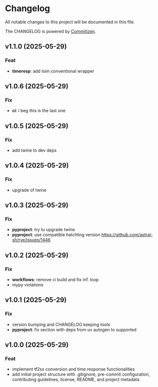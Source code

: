 # Changelog

All notable changes to this project will be documented in this file.

The CHANGELOG is powered by [Commitizen](https://commitizen-tools.github.io/commitizen/).

## v1.1.0 (2025-05-29)

### Feat

- **timeresp**: add lsim conventional wrapper

## v1.0.6 (2025-05-29)

### Fix

- **ci**: i beg this is the last one

## v1.0.5 (2025-05-29)

### Fix

- add twine to dev deps

## v1.0.4 (2025-05-29)

### Fix

- upgrade of twine

## v1.0.3 (2025-05-29)

### Fix

- **pyproject**: try tu upgrade twine
- **pyproject**: use compatible hatchling version <https://github.com/astral-sh/rye/issues/1446>

## v1.0.2 (2025-05-29)

### Fix

- **workflows**: remove ci build and fix inf. loop
- mypy violations

## v1.0.1 (2025-05-29)

### Fix

- version bumping and CHANGELOG keeping tools
- **pyproject**: fix section with deps from uv autogen to supported

## v1.0.0 (2025-05-29)

### Feat

- implement tf2ss conversion and time response functionalities
- add initial project structure with .gitignore, pre-commit configuration, contributing guidelines, license, README, and project metadata
